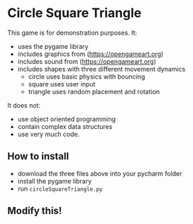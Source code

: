 # Circle Square Triangle
This game is for demonstration purposes.
It:
- uses the pygame library
- includes graphics from (https://opengameart.org)
- includes sound from (https://opengameart.org)
- includes shapes with three different movement dynamics
    - circle uses basic physics with bouncing
    - square uses user input
    - triangle uses random placement and rotation
    
 It does not:
 - use object oriented programming
 - contain complex data structures
 - use very much code.
 
 ## How to install
 - download the three files above into your pycharm folder
 - install the pygame library
 - run ``circleSquareTriangle.py``
 
 ## Modify this!